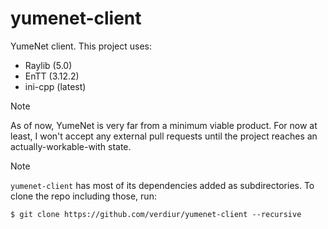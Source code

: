 # yumenet-client
YumeNet client. This project uses:

- Raylib (5.0)
- EnTT (3.12.2)
- ini-cpp (latest)

> [!NOTE]
> As of now, YumeNet is very far from a minimum viable product.
> For now at least, I won't accept any external pull requests until the project reaches an actually-workable-with state.

> [!NOTE]
> `yumenet-client` has most of its dependencies added as subdirectories. To clone the repo including those, run:
> 
> ```
> $ git clone https://github.com/verdiur/yumenet-client --recursive
> ```
